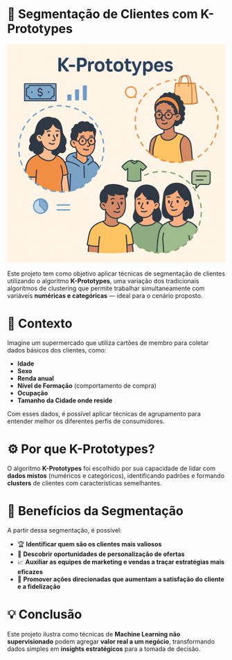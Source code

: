 # 🧠 Segmentação de Clientes com K-Prototypes

![Segmentacao  de Clientes](data/raw/cluster%20image.png)

Este projeto tem como objetivo aplicar técnicas de segmentação de clientes utilizando o algoritmo **K-Prototypes**, uma variação dos tradicionais algoritmos de clustering que permite trabalhar simultaneamente com variáveis **numéricas e categóricas** — ideal para o cenário proposto.

# 📌 Contexto

Imagine um supermercado que utiliza cartões de membro para coletar dados básicos dos clientes, como:

- **Idade**
- **Sexo**
- **Renda anual**
- **Nível de Formação** (comportamento de compra)
- **Ocupação**
- **Tamanho da Cidade onde reside**

Com esses dados, é possível aplicar técnicas de agrupamento para entender melhor os diferentes perfis de consumidores.

# ⚙️ Por que K-Prototypes?

O algoritmo **K-Prototypes** foi escolhido por sua capacidade de lidar com **dados mistos** (numéricos e categóricos), identificando padrões e formando **clusters** de clientes com características semelhantes.

# 🎯 Benefícios da Segmentação

A partir dessa segmentação, é possível:

- 🏆 **Identificar quem são os clientes mais valiosos**
- 🎯 **Descobrir oportunidades de personalização de ofertas**
- 📈 **Auxiliar as equipes de marketing e vendas a traçar estratégias mais eficazes**
- 🤝 **Promover ações direcionadas que aumentam a satisfação do cliente e a fidelização**

# 💡 Conclusão

Este projeto ilustra como técnicas de **Machine Learning não supervisionado** podem agregar **valor real a um negócio**, transformando dados simples em **insights estratégicos** para a tomada de decisão.